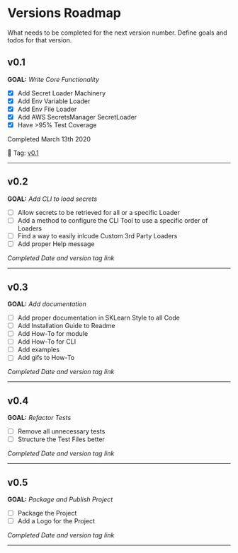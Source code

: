 # Versions Roadmap
What needs to be completed for the next version number.
Define goals and todos for that version.

## v0.1
**GOAL:** _Write Core Functionality_
 - [x] Add Secret Loader Machinery
 - [x] Add Env Variable Loader
 - [x] Add Env File Loader
 - [x] Add AWS SecretsManager SecretLoader
 - [x] Have >95% Test Coverage

Completed March 13th 2020

:bookmark: Tag: [v0.1](https://github.com/JimFawkes/secret-loader/releases/tag/v0.1)

--------

## v0.2
**GOAL:** _Add CLI to load secrets_
 - [ ] Allow secrets to be retrieved for all or a specific Loader
 - [ ] Add a method to configure the CLI Tool to use a specific order of Loaders
 - [ ] Find a way to easily inlcude Custom 3rd Party Loaders
 - [ ] Add proper Help message

_Completed Date and version tag link_

--------

## v0.3
**GOAL:** _Add documentation_
 - [ ] Add proper documentation in SKLearn Style to all Code
 - [ ] Add Installation Guide to Readme
 - [ ] Add How-To for module
 - [ ] Add How-To for CLI
 - [ ] Add examples
 - [ ] Add gifs to How-To

_Completed Date and version tag link_

--------

## v0.4
**GOAL:** _Refactor Tests_
 - [ ] Remove all unnecessary tests
 - [ ] Structure the Test Files better

_Completed Date and version tag link_

--------

## v0.5
**GOAL:** _Package and Publish Project_
 - [ ] Package the Project
 - [ ] Add a Logo for the Project

_Completed Date and version tag link_

--------
